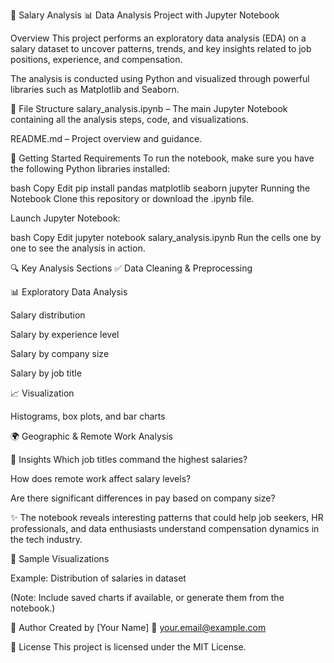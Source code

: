 💼 Salary Analysis
📊 Data Analysis Project with Jupyter Notebook

Overview
This project performs an exploratory data analysis (EDA) on a salary dataset to uncover patterns, trends, and key insights related to job positions, experience, and compensation.

The analysis is conducted using Python and visualized through powerful libraries such as Matplotlib and Seaborn.

📁 File Structure
salary_analysis.ipynb – The main Jupyter Notebook containing all the analysis steps, code, and visualizations.

README.md – Project overview and guidance.

🚀 Getting Started
Requirements
To run the notebook, make sure you have the following Python libraries installed:

bash
Copy
Edit
pip install pandas matplotlib seaborn jupyter
Running the Notebook
Clone this repository or download the .ipynb file.

Launch Jupyter Notebook:

bash
Copy
Edit
jupyter notebook salary_analysis.ipynb
Run the cells one by one to see the analysis in action.

🔍 Key Analysis Sections
✅ Data Cleaning & Preprocessing

📊 Exploratory Data Analysis

Salary distribution

Salary by experience level

Salary by company size

Salary by job title

📈 Visualization

Histograms, box plots, and bar charts

🌍 Geographic & Remote Work Analysis

🧠 Insights
Which job titles command the highest salaries?

How does remote work affect salary levels?

Are there significant differences in pay based on company size?

✨ The notebook reveals interesting patterns that could help job seekers, HR professionals, and data enthusiasts understand compensation dynamics in the tech industry.

📸 Sample Visualizations

Example: Distribution of salaries in dataset

(Note: Include saved charts if available, or generate them from the notebook.)

📌 Author
Created by [Your Name]
📧 your.email@example.com

📄 License
This project is licensed under the MIT License.
